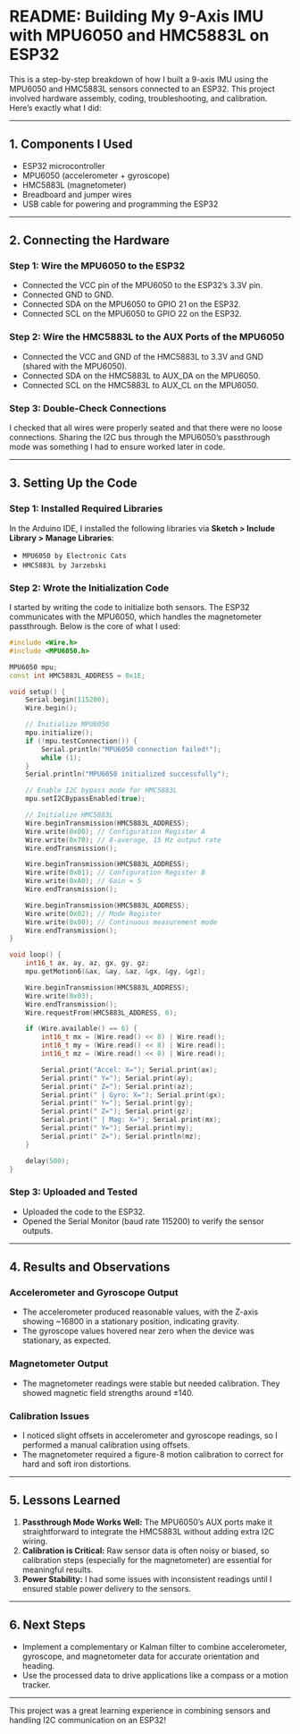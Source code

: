 # README: Building My 9-Axis IMU with MPU6050 and HMC5883L on ESP32

This is a step-by-step breakdown of how I built a 9-axis IMU using the MPU6050 and HMC5883L sensors connected to an ESP32. This project involved hardware assembly, coding, troubleshooting, and calibration. Here’s exactly what I did:

---

## **1. Components I Used**
- ESP32 microcontroller
- MPU6050 (accelerometer + gyroscope)
- HMC5883L (magnetometer)
- Breadboard and jumper wires
- USB cable for powering and programming the ESP32

---

## **2. Connecting the Hardware**

### **Step 1: Wire the MPU6050 to the ESP32**
- Connected the VCC pin of the MPU6050 to the ESP32’s 3.3V pin.
- Connected GND to GND.
- Connected SDA on the MPU6050 to GPIO 21 on the ESP32.
- Connected SCL on the MPU6050 to GPIO 22 on the ESP32.

### **Step 2: Wire the HMC5883L to the AUX Ports of the MPU6050**
- Connected the VCC and GND of the HMC5883L to 3.3V and GND (shared with the MPU6050).
- Connected SDA on the HMC5883L to AUX_DA on the MPU6050.
- Connected SCL on the HMC5883L to AUX_CL on the MPU6050.

### **Step 3: Double-Check Connections**
I checked that all wires were properly seated and that there were no loose connections. Sharing the I2C bus through the MPU6050’s passthrough mode was something I had to ensure worked later in code.

---

## **3. Setting Up the Code**

### **Step 1: Installed Required Libraries**
In the Arduino IDE, I installed the following libraries via **Sketch > Include Library > Manage Libraries**:
- `MPU6050 by Electronic Cats`
- `HMC5883L by Jarzebski`

### **Step 2: Wrote the Initialization Code**
I started by writing the code to initialize both sensors. The ESP32 communicates with the MPU6050, which handles the magnetometer passthrough. Below is the core of what I used:

```cpp
#include <Wire.h>
#include <MPU6050.h>

MPU6050 mpu;
const int HMC5883L_ADDRESS = 0x1E;

void setup() {
    Serial.begin(115200);
    Wire.begin();

    // Initialize MPU6050
    mpu.initialize();
    if (!mpu.testConnection()) {
        Serial.println("MPU6050 connection failed!");
        while (1);
    }
    Serial.println("MPU6050 initialized successfully");

    // Enable I2C bypass mode for HMC5883L
    mpu.setI2CBypassEnabled(true);

    // Initialize HMC5883L
    Wire.beginTransmission(HMC5883L_ADDRESS);
    Wire.write(0x00); // Configuration Register A
    Wire.write(0x70); // 8-average, 15 Hz output rate
    Wire.endTransmission();

    Wire.beginTransmission(HMC5883L_ADDRESS);
    Wire.write(0x01); // Configuration Register B
    Wire.write(0xA0); // Gain = 5
    Wire.endTransmission();

    Wire.beginTransmission(HMC5883L_ADDRESS);
    Wire.write(0x02); // Mode Register
    Wire.write(0x00); // Continuous measurement mode
    Wire.endTransmission();
}

void loop() {
    int16_t ax, ay, az, gx, gy, gz;
    mpu.getMotion6(&ax, &ay, &az, &gx, &gy, &gz);

    Wire.beginTransmission(HMC5883L_ADDRESS);
    Wire.write(0x03);
    Wire.endTransmission();
    Wire.requestFrom(HMC5883L_ADDRESS, 6);

    if (Wire.available() == 6) {
        int16_t mx = (Wire.read() << 8) | Wire.read();
        int16_t my = (Wire.read() << 8) | Wire.read();
        int16_t mz = (Wire.read() << 8) | Wire.read();

        Serial.print("Accel: X="); Serial.print(ax);
        Serial.print(" Y="); Serial.print(ay);
        Serial.print(" Z="); Serial.print(az);
        Serial.print(" | Gyro: X="); Serial.print(gx);
        Serial.print(" Y="); Serial.print(gy);
        Serial.print(" Z="); Serial.print(gz);
        Serial.print(" | Mag: X="); Serial.print(mx);
        Serial.print(" Y="); Serial.print(my);
        Serial.print(" Z="); Serial.println(mz);
    }

    delay(500);
}
```

### **Step 3: Uploaded and Tested**
- Uploaded the code to the ESP32.
- Opened the Serial Monitor (baud rate 115200) to verify the sensor outputs.

---

## **4. Results and Observations**

### **Accelerometer and Gyroscope Output**
- The accelerometer produced reasonable values, with the Z-axis showing ~16800 in a stationary position, indicating gravity.
- The gyroscope values hovered near zero when the device was stationary, as expected.

### **Magnetometer Output**
- The magnetometer readings were stable but needed calibration. They showed magnetic field strengths around ±140.

### **Calibration Issues**
- I noticed slight offsets in accelerometer and gyroscope readings, so I performed a manual calibration using offsets.
- The magnetometer required a figure-8 motion calibration to correct for hard and soft iron distortions.

---

## **5. Lessons Learned**
1. **Passthrough Mode Works Well:** The MPU6050’s AUX ports make it straightforward to integrate the HMC5883L without adding extra I2C wiring.
2. **Calibration is Critical:** Raw sensor data is often noisy or biased, so calibration steps (especially for the magnetometer) are essential for meaningful results.
3. **Power Stability:** I had some issues with inconsistent readings until I ensured stable power delivery to the sensors.

---

## **6. Next Steps**
- Implement a complementary or Kalman filter to combine accelerometer, gyroscope, and magnetometer data for accurate orientation and heading.
- Use the processed data to drive applications like a compass or a motion tracker.

---

This project was a great learning experience in combining sensors and handling I2C communication on an ESP32!

